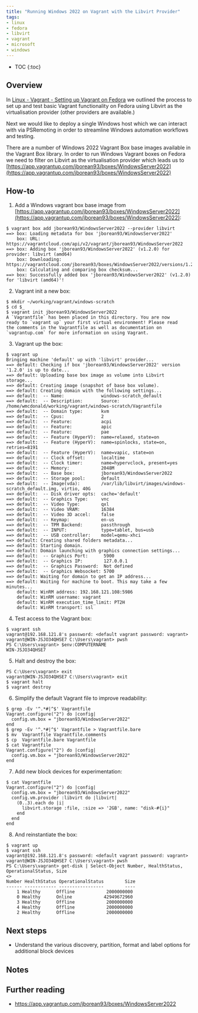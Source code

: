 ```yaml
---
title: "Running Windows 2022 on Vagrant with the Libvirt Provider"
tags:
- linux
- fedora
- libvirt
- vagrant
- microsoft
- windows
---
```


* TOC
{:toc}

## Overview
In [Linux - Vagrant - Setting up Vagrant on Fedora](https://wmcdonald404.github.io/github-pages/2024/03/20/linux-vagrant-libvirt-on-fedora.html) we outlined the process to set up and test basic Vagrant functionality on Fedora using Libvirt as the virtualisation provider (other providers are available.)

Next we would like to deploy a single Windows host which we can interact with via PSRemoting in order to streamline Windows automation workflows and testing.

There are a number of Windows 2022 Vagrant Box base images available in the Vagrant Box library. In order to run Windows Vagrant boxes on Fedora we need to filter on Libvirt as the virtualisation provider which leads us to [https://app.vagrantup.com/jborean93/boxes/WindowsServer2022](https://app.vagrantup.com/jborean93/boxes/WindowsServer2022)

## How-to
1. Add a Windows vagrant box base image from [https://app.vagrantup.com/jborean93/boxes/WindowsServer2022](https://app.vagrantup.com/jborean93/boxes/WindowsServer2022):
```Shell
$ vagrant box add jborean93/WindowsServer2022 --provider libvirt
==> box: Loading metadata for box 'jborean93/WindowsServer2022'
    box: URL: https://vagrantcloud.com/api/v2/vagrant/jborean93/WindowsServer2022
==> box: Adding box 'jborean93/WindowsServer2022' (v1.2.0) for provider: libvirt (amd64)
    box: Downloading: https://vagrantcloud.com/jborean93/boxes/WindowsServer2022/versions/1.2.0/providers/libvirt/amd64/vagrant.box
    box: Calculating and comparing box checksum...
==> box: Successfully added box 'jborean93/WindowsServer2022' (v1.2.0) for 'libvirt (amd64)'!
```

2. Vagrant init a new box:
```Shell
$ mkdir ~/working/vagrant/windows-scratch
$ cd $_
$ vagrant init jborean93/WindowsServer2022 
A `Vagrantfile` has been placed in this directory. You are now
ready to `vagrant up` your first virtual environment! Please read
the comments in the Vagrantfile as well as documentation on
`vagrantup.com` for more information on using Vagrant.
```

3. Vagrant up the box:
```Shell
$ vagrant up
Bringing machine 'default' up with 'libvirt' provider...
==> default: Checking if box 'jborean93/WindowsServer2022' version '1.2.0' is up to date...
==> default: Uploading base box image as volume into Libvirt storage...
==> default: Creating image (snapshot of base box volume).
==> default: Creating domain with the following settings...
==> default:  -- Name:              windows-scratch_default
==> default:  -- Description:       Source: /home/wmcdonald/working/vagrant/windows-scratch/Vagrantfile
==> default:  -- Domain type:       kvm
==> default:  -- Cpus:              2
==> default:  -- Feature:           acpi
==> default:  -- Feature:           apic
==> default:  -- Feature:           pae
==> default:  -- Feature (HyperV):  name=relaxed, state=on
==> default:  -- Feature (HyperV):  name=spinlocks, state=on, retries=8191
==> default:  -- Feature (HyperV):  name=vapic, state=on
==> default:  -- Clock offset:      localtime
==> default:  -- Clock timer:       name=hypervclock, present=yes
==> default:  -- Memory:            2048M
==> default:  -- Base box:          jborean93/WindowsServer2022
==> default:  -- Storage pool:      default
==> default:  -- Image(vda):        /var/lib/libvirt/images/windows-scratch_default.img, virtio, 40G
==> default:  -- Disk driver opts:  cache='default'
==> default:  -- Graphics Type:     vnc
==> default:  -- Video Type:        qxl
==> default:  -- Video VRAM:        16384
==> default:  -- Video 3D accel:    false
==> default:  -- Keymap:            en-us
==> default:  -- TPM Backend:       passthrough
==> default:  -- INPUT:             type=tablet, bus=usb
==> default:  -- USB controller:    model=qemu-xhci
==> default: Creating shared folders metadata...
==> default: Starting domain.
==> default: Domain launching with graphics connection settings...
==> default:  -- Graphics Port:      5900
==> default:  -- Graphics IP:        127.0.0.1
==> default:  -- Graphics Password:  Not defined
==> default:  -- Graphics Websocket: 5700
==> default: Waiting for domain to get an IP address...
==> default: Waiting for machine to boot. This may take a few minutes...
    default: WinRM address: 192.168.121.108:5986
    default: WinRM username: vagrant
    default: WinRM execution_time_limit: PT2H
    default: WinRM transport: ssl
```

4. Test access to the Vagrant box:
```Shell
$ vagrant ssh
vagrant@192.168.121.8's password: <default vagrant password: vagrant>
vagrant@WIN-JSJO34QHSE7 C:\Users\vagrant> pwsh
PS C:\Users\vagrant> $env:COMPUTERNAME
WIN-JSJO34QHSE7
```

5. Halt and destroy the box:
```Shell
PS C:\Users\vagrant> exit
vagrant@WIN-JSJO34QHSE7 C:\Users\vagrant> exit
$ vagrant halt
$ vagrant destroy
```

6. Simplify the default Vagrant file to improve readability: 
```Shell
$ grep -Ev '^.*#|^$' Vagrantfile
Vagrant.configure("2") do |config|
  config.vm.box = "jborean93/WindowsServer2022"
end
$ grep -Ev '^.*#|^$' Vagrantfile > Vagrantfile.bare
$ mv  Vagrantfile Vagrantfile.comments
$ cp  Vagrantfile.bare Vagrantfile 
$ cat Vagrantfile
Vagrant.configure("2") do |config|
  config.vm.box = "jborean93/WindowsServer2022"
end
```

7. Add new block devices for experimentation:
```Shell
$ cat Vagrantfile
Vagrant.configure("2") do |config|
  config.vm.box = "jborean93/WindowsServer2022"
  config.vm.provider :libvirt do |libvirt|
    (0..3).each do |i|
      libvirt.storage :file, :size => '2GB', name: "disk-#{i}"
    end
  end
end
```

8. And reinstantiate the box:
```Shell
$ vagrant up
$ vagrant ssh
vagrant@192.168.121.8's password: <default vagrant password: vagrant>
vagrant@WIN-JSJO34QHSE7 C:\Users\vagrant> pwsh
PS C:\Users\vagrant> get-disk | Select-Object Number, HealthStatus, OperationalStatus, Size
<>
Number HealthStatus OperationalStatus        Size
------ ------------ -----------------        ----
    1 Healthy      Offline            2000000000
    0 Healthy      Online            42949672960
    3 Healthy      Offline            2000000000
    4 Healthy      Offline            2000000000
    2 Healthy      Offline            2000000000
```  

## Next steps
- Understand the various discovery, partition, format and label options for additional block devices

## Notes

## Further reading
- https://app.vagrantup.com/jborean93/boxes/WindowsServer2022
